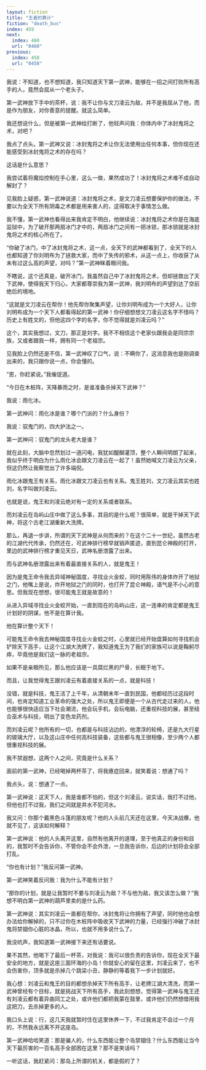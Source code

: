 ```yaml
---
layout: fiction
title: "王者的算计"
fiction: "death_bus"
index: 459
next:
  index: 460
  url: "0460"
previous:
  index: 458
  url: "0458"
---
```

我说：不知道，也不想知道，我只知道天下第一武神，能够在一招之间打败所有高手的人，竟然会屈从一个老头子。

第一武神放下手中的茶杯，说：我不让你与文刀凌云为敌，并不是我屈从了他，而是作为朋友，对你善意的提醒。就这么简单。

我还想说什么，但是被第一武神给打断了，他轻声问我：你体内中了冰封鬼将之术，对吧？

我点了点头。第一武神又说：冰封鬼将之术让你无法使用出任何本事，但你现在还能感受到冰封鬼将之术的存在吗？

这话是什么意思？

我尝试着将魔焰控制在手心里，这么一做，果然成功了！冰封鬼将之术难不成自动解封了？

见我脸上疑惑，第一武神说道：冰封鬼将之术，是文刀凌云想要保护你的做法，不要以为全天下所有阴毒之术都是用来害人的，这得取决于事情怎么做。

我不懂，第一武神也看得出来我肯定不明白，他继续说：冰封鬼将之术你是在海底监狱中，为了破开那两扇冰门才中的，两扇冰门之间有一把冰锁，那冰锁就是冰封鬼将之术的核心所在了。

“你破了冰门，中了冰封鬼将之术，这一点，全天下的武神都看到了，全天下的人也都知道了你刘明布为了拯救大家，而中了失传的邪术，从这一点上，你收获了从未有过这么高的声望，对吗？”第一武神眯着眼问我。

不瞎说，这个还真是，破开冰门，我虽然自己中了冰封鬼将之术，但却拯救出了天下武神，使得我天下归心，大家都尊崇我为第一武神，我刘明布的声望到达了空前绝后的境地。

“这就是文刀凌云在帮你！他先帮你聚集声望，让你刘明布成为一个大好人，让你刘明布成为一个天下人都看得起的第一武神！你仔细想想文刀凌云这名字不怪吗？历史上有姓文的，但他这四个字的名字，你不觉得就是刘凌云吗？”

这个，其实我想过，文刀，那正是刘字。我不不相信这个老家伙跟我会是同宗宗族，又或者跟我一样，拥有同一个老祖宗。

见我脸上仍然还是不信，第一武神叹了口气，说：不瞒你了，这消息我也是刚调查出来的，我只跟你说一点，你会懂的。

“恩，你赶紧说。”我催促道。

“今日在木桩阵，天降暴雨之时，是谁准备杀掉天下武神？”

我说：雨化冰。

第一武神问：雨化冰是谁？哪个门派的？什么身份？

我说：驭鬼门的，四大护法之一。

第一武神问：驭鬼门的龙头老大是谁？

就在此刻，大脑中忽然划过一道闪电，我犹如醍醐灌顶，整个人瞬间明朗了起来，我似乎终于明白为什么雨化冰会跟文刀凌云在一起了！虽然她喊文刀凌云为父亲，但这仍然让我察觉出了许多端倪。

雨化冰跟鬼王有关系，雨化冰跟文刀凌云也有关系。鬼王姓刘，文刀凌云其实也姓刘，名字叫做刘凌云。

也就是说，鬼王和刘凌云绝对有一定的关系或者联系。

而刘凌云在岛屿山庄中做了这么多事，其目的是什么呢？很简单，就是干掉天下武神，将这个古老江湖重新大洗牌。

那么，再退一步讲，所谓的天下武神是从何而来的？在这个二十一世纪，虽然古老的江湖代代传承，仍然还在，可武神排行榜早就销声匿迹，直到昆仑神殿的打开，里边的武神排行榜才重见天日，武神名册泄露了出来。

而与武神名册泄露出来有着最直接关系的人，就是鬼王！

因为是鬼王命令我去异域神秘国度，寻找业火金蛟，同时用陈伟的身体炸开了地狱之门，他嘴上是说，炸开地狱之门的同时，也打开了昆仑神殿，语气是不小心的意思。但我现在想想，很可能鬼王就是故意的！

从进入异域寻找业火金蛟开始，一直到现在的岛屿山庄，这一连串的肯定都是鬼王计划好的阴谋，他不是在算计我。

他在算计整个天下！

可能鬼王命令我去神秘国度寻找业火金蛟之时，心里就已经开始盘算如何寻找机会铲除天下高手，让这个江湖大洗牌了，我知道鬼王为了我们的家族可以说是鞠躬尽瘁，毕竟他是我们这一脉的老祖宗。

如果不是亲眼所见，那么他应该是一具腐烂黑的尸骨，长眠于地下。

而且，让我觉得鬼王跟刘凌云有着直接关系的一点，就是科技！

没错，就是科技，鬼王活了上千年，从清朝末年一直到民国，他都经历过这段时间，也肯定知道工业革命的强大之处，所以鬼王即便是一个从古代走过来的人，他也能够很快适应当下社会潮流，他会玩手机，会玩电脑，还重视科技的展，甚至结合巫术与科技，明出了变色龙药剂。

而刘凌云呢？他所有的一切，也都是与科技沾边的，他漂浮的轮椅，还是九大行星的玻璃大厅，以及这山庄中任何高科技装备，这些都与鬼王很相像，至少两个人都很重视科技的展。

我不禁遐想，这两个人之间，究竟是什么关系？

面前的第一武神，已经喝掉两杯茶了，将我癔症回来，就笑着说：想通了吗？

我点头，说：想通了一点。

第一武神说：这天下人，我是谁都不怕的，但这个刘凌云，说实话，我打不过他，但他也打不过我，我们之间就是井水不犯河水。

我又问：你那个戴黑色斗篷的朋友呢？他的人头前几天还在这里，今天决战爆，他就不见了，这该如何解释？

第一武神说：他的人头离开这里，自然有他离开的道理，至于他真正的身份和目的，我暂时不会告诉你，不管你会不会外泄，一旦我告诉你，后边的计划将会全部打乱。

“你也有计划？”我反问第一武神。

第一武神笑着反问我：我为什么不能有计划？

“那你的计划，就是让我暂时不要与刘凌云为敌？不与他为敌，我又该怎么做？”我想不明白第一武神的葫芦里卖的是什么药。

第一武神说：其实刘凌云一直都在帮你，冰封鬼将让你拥有了声望，同时他也会想办法给你解掉的，只不过你在木桩阵中吸收天下武神的力量，已经强行冲破了冰封鬼将禁锢你心脏的冰晶，所以，也就不用多说什么了。

我没吭声，我知道第一武神接下来还有话要说。

果不其然，他喝下了最后一杯茶，对我说：我可以很负责的告诉你，现在全天下最安全的地方，就是这座三面环海的小岛！你就安心的留在这里，刘凌云来了，也不会伤害你，顶多就是杀掉几个跳梁小丑，静静的等着我下一步计划就好。

我心想：刘凌云和鬼王的目的都想杀掉天下所有高手，让老牌江湖大清洗，而第一武神曾经有个目标，就是挑战天下所有高手，我此刻想想，觉得第一武神与鬼王还有刘凌云都有着异曲同工之处，或许他们都把我蒙在鼓里，或许他们仍然想借用我这把刀，去杀掉更多的人。

我口头上说：行，这几天我就暂时住在这里休养一下，不过我肯定不会过一个月的，不然我永远离不开这座岛。

第一武神哈哈笑道：那是骗人的，什么东西能让整个岛禁锢住？什么东西能让当今天下最厉害的一百名高手全部困在这里？那不是笑话吗？

一听这话，我赶紧问：那岛上所谓的机关，都是假的了？